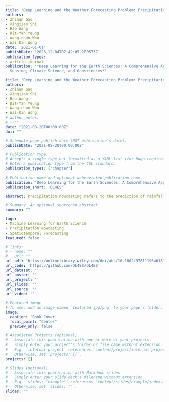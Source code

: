 ```yaml
---
title: 'Deep Learning and the Weather Forecasting Problem: Precipitation Nowcasting'
authors:
- Zhihan Gao
- Xingjian Shi
- Hao Wang
- Dit-Yan Yeung
- Wang-chun Woo
- Wai-Kin Wong
date: '2021-01-01'
publishDate: '2023-12-04T07:42:05.280573Z'
publication_types:
- article-journal
publication: '*Deep Learning for the Earth Sciences: A Comprehensive Approach to Remote
  Sensing, Climate Science, and Geosciences*'

title: "Deep Learning and the Weather Forecasting Problem: Precipitation Nowcasting"
authors:
- Zhihan Gao
- Xingjian Shi
- Hao Wang
- Dit-Yan Yeung
- Wang-chun Woo
- Wai-Kin Wong
# author_notes:
# - ""
date: "2021-08-20T00:00:00Z"
doi: ""

# Schedule page publish date (NOT publication's date).
publishDate: "2021-08-20T00:00:00Z"

# Publication type.
# Accepts a single type but formatted as a YAML list (for Hugo requirements).
# Enter a publication type from the CSL standard.
publication_types: ["chapter"]

# Publication name and optional abbreviated publication name.
publication: 'Deep Learning for the Earth Sciences: A Comprehensive Approach to Remote Sensing, Climate Science, and Geosciences'
publication_short: 'DL4ES'

abstract: Precipitation nowcasting refers to the prediction of rainfall with high spatiotemporal resolutions in a timely and accurate manner for the next 6 hours. The skillful and high-quality rainfall forecasts meet various operational needs in support of rainstorm monitoring, alerting or warning systems that are invaluable to weather services, and disaster risk reduction of high-impact weather or rainstorms for protecting people's lives. Conventional approaches that rely on expert knowledge are not easy to generalize and require considerable computational cost. Recently, deep learning (DL)-based methods for precipitation nowcasting have shown promise in overcoming these problems. In this chapter, we introduce current progress of DL-based methods for precipitation nowcasting. Firstly, we mathematically formulate precipitation nowcasting as a spatiotemporal sequence forecasting problem and introduce several general learning strategies. After that, we provide a comprehensive review of existing DL-based models and introduce a systematic benchmark for performance evaluation. Finally, future research directions on development of DL in precipitation nowcasting and meteorological forecasting applications are discussed.

# Summary. An optional shortened abstract.
summary: ""

tags:
- Machine Learning for Earth Science
- Precipitation Nowcasting
- Spatiotemporal Forecasting
featured: false

# links:
# - name: ""
#   url: ""
url_pdf: 'https://onlinelibrary.wiley.com/doi/abs/10.1002/9781119646181.ch15'
url_code: 'https://github.com/DL4ES/DL4ES'
url_dataset: ''
url_poster: ''
url_project: ''
url_slides: ''
url_source: ''
url_video: ''

# Featured image
# To use, add an image named `featured.jpg/png` to your page's folder. 
image:
  caption: 'Book Cover'
  focal_point: "Center"
  preview_only: false

# Associated Projects (optional).
#   Associate this publication with one or more of your projects.
#   Simply enter your project's folder or file name without extension.
#   E.g. `internal-project` references `content/project/internal-project/index.md`.
#   Otherwise, set `projects: []`.
projects: []

# Slides (optional).
#   Associate this publication with Markdown slides.
#   Simply enter your slide deck's filename without extension.
#   E.g. `slides: "example"` references `content/slides/example/index.md`.
#   Otherwise, set `slides: ""`.
slides: ""
---
```

